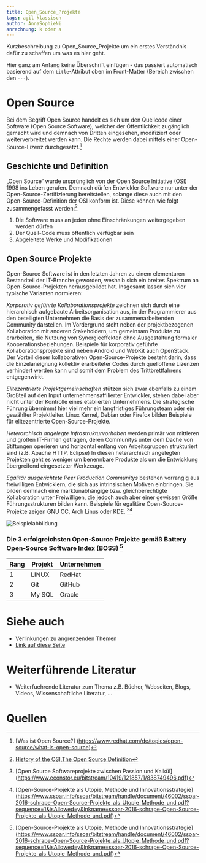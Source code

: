 ```yaml
---
title: Open_Source_Projekte
tags: agil klassisch
author: AnnaSophieNi
anrechnung: k oder a
---
```


Kurzbeschreibung zu Open_Source_Projekte um ein erstes Verständnis dafür zu schaffen um was es hier geht.

Hier ganz am Anfang keine Überschrift einfügen - das passiert automatisch basierend auf dem `title`-Attribut
oben im Front-Matter (Bereich zwischen den `---`).

# Open Source

Bei dem Begriff Open Source handelt es sich um den Quellcode einer Software (Open Source Software), welcher der Öffentlichkeit zugänglich gemacht wird und demnach von Dritten eingesehen, modifiziert oder weiterverbreitet werden kann. Die Rechte werden dabei mittels einer Open-Source-Lizenz durchgesetzt.[^1]

## Geschichte und Definition 

„Open Source“ wurde ursprünglich von der Open Source Initiative (OSI) 1998 ins Leben gerufen. Demnach dürfen Entwickler Software nur unter der Open-Source-Zertifizierung bereitstellen, solange diese auch mit den Open-Source-Definition der OSI konform ist. Diese können wie folgt zusammengefasst werden:[^2]

1. Die Software muss an jeden ohne Einschränkungen weitergegeben werden dürfen
2. Der Quell-Code muss öffentlich verfügbar sein
3. Abgeleitete Werke und Modifikationen 

## Open Source Projekte

Open-Source Software ist in den letzten Jahren zu einem elementaren Bestandteil der IT-Branche geworden, weshalb sich ein breites Spektrum an Open-Source-Projekten herausgebildet hat. Insgesamt lassen sich vier typische Varianten normieren: 

*Korporativ geführte Kollaborationsprojekte* zeichnen sich durch eine hierarchisch aufgebaute Arbeitsorganisation aus, in der Programmierer aus den beteiligten Unternehmen die Basis der zusammenarbeitenden Community darstellen. Im Vordergrund steht neben der projektbezogenen Kollaboration mit anderen Stakeholdern, um gemeinsam Produkte zu erarbeiten, die Nutzung von Synergieeffekten ohne Ausgestaltung formaler Kooperationsbeziehungen. Beispiele für korporativ geführte Kollaborationsprojekte sind neben Android und WebKit auch OpenStack. Der  Vorteil dieser kollaborativen Open-Source-Projekte besteht darin, dass die Einzelaneignung kollektiv erarbeiteter Codes durch quelloffene Lizenzen verhindert werden kann und somit dem Problem des Trittbrettfahrens entgegenwirkt.

*Elitezentrierte Projektgemeinschaften* stützen sich zwar ebenfalls zu einem Großteil auf den Input unternehmensaffilierter Entwickler, stehen dabei aber nicht unter der Kontrolle eines etablierten Unternehmens. Die strategische Führung übernimmt hier viel mehr ein langfristiges Führungsteam oder ein gewählter Projektleiter. Linux Kernel, Debian oder Firefox bilden Beispiele für elitezentrierte Open-Source-Projekte.

*Heterarchisch angelegte Infrastrukturvorhaben* werden primär von mittleren und großen IT-Firmen getragen, deren Communitys unter dem Dache von Stiftungen operieren und horizontal entlang von Arbeitsgruppen strukturiert sind (z.B. Apache HTTP, Eclipse) In diesen heterarchisch angelegten Projekten geht es weniger um benennbare Produkte als um die Entwicklung übergreifend eingesetzter Werkzeuge.

*Egalitär ausgerichtete Peer Production Communitys* bestehen vorrangig aus freiwilligen Entwicklern, die sich aus intrinsischen Motiven einbringen. Sie bilden demnach eine marktunabhängige bzw. gleichberechtigte Kollaboration unter Freiwilligen, die jedoch auch aber einer gewissen Größe Führungsstrukturen bilden kann. Beispiele für egalitäre Open-Source-Projekte zeigen GNU CC, Arch Linus oder KDE. [^3][^4]

![Beispielabbildung](https://github.com/AnnaSophieNi/ManagingProjectsSuccessfully.github.io/blob/main/kb/Open_Source_Projekte/OpenSourceProjekte_Landkarte.png) 


### Die 3 erfolgreichsten Open-Source Projekte gemäß Battery Open-Source Software Index (BOSS) [^4]


| Rang          | Projekt       | Unternehmen   | 
| ------------- | ------------- | ------------- | 
| 1             | LINUX         | RedHat        | 
| 2             | Git           | GitHub        | 
| 3             | My SQL        | Oracle        |


# Siehe auch

* Verlinkungen zu angrenzenden Themen
* [Link auf diese Seite](Open_Source_Projekte.md)

# Weiterführende Literatur

* Weiterfuehrende Literatur zum Thema z.B. Bücher, Webseiten, Blogs, Videos, Wissenschaftliche Literatur, ...

# Quellen

[^1]: [Was ist Open Source?] (https://www.redhat.com/de/topics/open-source/what-is-open-source)
[^2]: [History of the OSI,The Open Source Definition](https://opensource.org/history)
[^3]: [Open Source Softwareprojekte zwischen Passion und Kalkül] (https://www.econstor.eu/bitstream/10419/121857/1/838749496.pdf)
[^4]: [Open-Source-Projekte als Utopie, Methode und Innovationsstrategie] (https://www.ssoar.info/ssoar/bitstream/handle/document/46002/ssoar-2016-schrape-Open-Source-Projekte_als_Utopie_Methode_und.pdf?sequence=1&isAllowed=y&lnkname=ssoar-2016-schrape-Open-Source-Projekte_als_Utopie_Methode_und.pdf)


